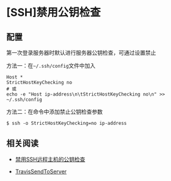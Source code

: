 
# [SSH]禁用公钥检查

## 配置

第一次登录服务器时默认进行服务器公钥检查，可通过设置禁止

方法一：在`~/.ssh/config`文件中加入

    Host *
    StrictHostKeyChecking no
    # 或
    echo -e "Host ip-address\n\tStrictHostKeyChecking no\n" >> ~/.ssh/config

方法二：在命令中添加禁止公钥检查参数

    $ ssh -o StrictHostKeyChecking=no ip-address

## 相关阅读

* [禁用SSH远程主机的公钥检查](http://www.worldhello.net/2010/04/08/1026.html)

* [TravisSendToServer](https://github.com/Godi13/TravisSendToServer/blob/master/.travis.yml)
